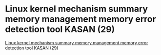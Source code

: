 # Linux kernel mechanism summary memory management memory error detection tool KASAN (29)
[Linux kernel mechanism summary memory management memory error detection tool KASAN (29)](https://aiwithcloud.com/2022/09/15/linux_kernel_mechanism_summary_memory_management_memory_error_detection_tool_kasan_29/)